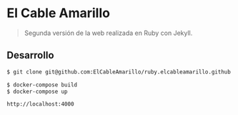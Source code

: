 # El Cable Amarillo

> Segunda versión de la web realizada en Ruby con Jekyll.

## Desarrollo 

```sh
$ git clone git@github.com:ElCableAmarillo/ruby.elcableamarillo.github.io.git

$ docker-compose build
$ docker-compose up

http://localhost:4000
```
